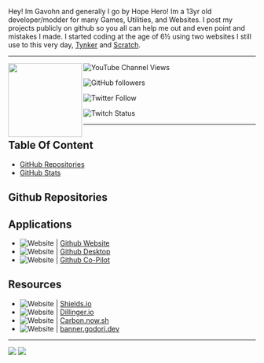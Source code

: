 <!---
Home Page (Read Me)
--->
Hey! Im Gavohn and generally I go by Hope Hero! Im a 13yr old developer/modder for many Games, Utilities, and Websites. I post my projects publicly on github so you all can help me out and even point and mistakes I made. I started coding at the age of 6½ using two websites I still use to this very day, [Tynker](https://tynker.com/) and [Scratch](https://scratch.mit.edu/).

---
<!---
Main Image / Socials
--->
</p>

  <img align="left" height="150px" src="https://i.postimg.cc/c4MC9HfC/173149-F5-3-F57-40-C7-9496-7-BEDCDF4-B1-A9.png">

  ![YouTube Channel Views](https://img.shields.io/youtube/channel/views/UCxx6cvVrAysi0RgEshiE4IA?color=lime&label=HopeHero&logo=Youtube&logoColor=lime&style=plastic)
  
  ![GitHub followers](https://img.shields.io/github/followers/HopeHero?color=lime&label=HopeHero&logo=github&logoColor=lime&style=plastic)
  
  ![Twitter Follow](https://img.shields.io/twitter/follow/HopeHero?color=lime&label=HopeHero&logo=twitter&logoColor=lime&style=plastic)
  
  ![Twitch Status](https://img.shields.io/twitch/status/HopeHero?color=lime&label=HopeHero&logo=twitch&logoColor=lime&style=plastic)
  
</p>

---
## Table Of Content
  - [GitHub Repositories](#github-repositories)
  - [GitHub Stats](#github-stats)

## Github Repositories

## Applications
<!---
Applications (Markdown / HTML Bordering)
--->
<p align="left">

  - ![Website](https://img.shields.io/website?url=https%3A%2F%2Fgithub.com) | [Github Website](https://github.com/)
  - ![Website](https://img.shields.io/website?url=https%3A%2F%2Fdesktop.github.com) | [Github Desktop](https://desktop.github.com/)
  - ![Website](https://img.shields.io/website?url=https%3A%2F%2Fcopilot.github.com/) | [Github Co-Pilot](https://copilot.github.com/)

</p>

## Resources
<!---
Resources (Markdown / HTML Bordering)
--->
<p align="left">

  - ![Website](https://img.shields.io/website?url=https%3A%2F%2Fshields.io) | [Shields.io](https://shields.io/)
  - ![Website](https://img.shields.io/website?url=https%3A%2F%2Fdillinger.io%2F) | [Dillinger.io](https://dillinger.io/)
  - ![Website](https://img.shields.io/website?url=https%3A%2F%2Fcarbon.now.sh%2F) | [Carbon.now.sh](https://carbon.now.sh/)
  - ![Website](https://img.shields.io/website?url=https%3A%2F%2Fbanner.godori.dev%2F) | [banner.godori.dev](https://banner.godori.dev/)

</p>

---
<!---
Align the github cards + Testing for sub`s in HTML
--->
</p>
  <p align="left">
   <img src="https://github-readme-stats.vercel.app/api?username=HopeHero&show_icons=true&theme=merko"> <img src="https://github-readme-stats.vercel.app/api?username=HopeHero&show_icons=true&theme=merko">
  </p>
</p>
